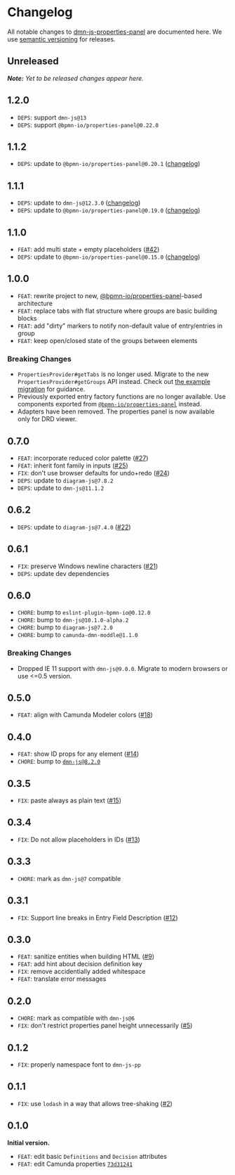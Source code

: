 # Changelog

All notable changes to [dmn-js-properties-panel](https://github.com/bpmn-io/dmn-js-properties-panel) are documented here. We use [semantic versioning](http://semver.org/) for releases.

## Unreleased

___Note:__ Yet to be released changes appear here._

## 1.2.0

* `DEPS`: support `dmn-js@13`
* `DEPS`: support `@bpmn-io/properties-panel@0.22.0`

## 1.1.2

* `DEPS`: update to `@bpmn-io/properties-panel@0.20.1` ([changelog](https://github.com/bpmn-io/properties-panel/blob/main/CHANGELOG.md#0201))

## 1.1.1

* `DEPS`: update to `dmn-js@12.3.0` ([changelog](https://github.com/bpmn-io/dmn-js/blob/develop/packages/dmn-js/CHANGELOG.md#1230))
* `DEPS`: update to `@bpmn-io/properties-panel@0.19.0` ([changelog](https://github.com/bpmn-io/properties-panel/blob/main/CHANGELOG.md#0190))

## 1.1.0

* `FEAT`: add multi state + empty placeholders ([#42](https://github.com/bpmn-io/dmn-js-properties-panel/pull/42))
* `DEPS`: update to `@bpmn-io/properties-panel@0.15.0` ([changelog](https://github.com/bpmn-io/properties-panel/blob/main/CHANGELOG.md#0150))

## 1.0.0

* `FEAT`: rewrite project to new, [@bpmn-io/properties-panel](https://github.com/bpmn-io/properties-panel)-based architecture
* `FEAT`: replace tabs with flat structure where groups are basic building blocks
* `FEAT`: add "dirty" markers to notify non-default value of entry/entries in group
* `FEAT`: keep open/closed state of the groups between elements

### Breaking Changes

* `PropertiesProvider#getTabs` is no longer used. Migrate to the new `PropertiesProvider#getGroups` API instead.
  Check out [the example migration](https://github.com/bpmn-io/bpmn-js-examples/pull/142) for guidance.
* Previously exported entry factory functions are no longer available. Use components exported from
  [`@bpmn-io/properties-panel`](https://github.com/bpmn-io/properties-panel) instead.
* Adapters have been removed. The properties panel is now available only for DRD viewer.

## 0.7.0

* `FEAT`: incorporate reduced color palette ([#27](https://github.com/bpmn-io/dmn-js-properties-panel/issues/27))
* `FEAT`: inherit font family in inputs ([#25](https://github.com/bpmn-io/dmn-js-properties-panel/pull/25))
* `FIX`: don't use browser defaults for undo+redo ([#24](https://github.com/bpmn-io/dmn-js-properties-panel/pull/24))
* `DEPS`: update to `diagram-js@7.8.2`
* `DEPS`: update to `dmn-js@11.1.2`

## 0.6.2

* `DEPS`: update to `diagram-js@7.4.0` ([#22](https://github.com/bpmn-io/dmn-js-properties-panel/pull/22))

## 0.6.1

* `FIX`: preserve Windows newline characters ([#21](https://github.com/bpmn-io/dmn-js-properties-panel/pull/21))
* `DEPS`: update dev dependencies

## 0.6.0

* `CHORE`: bump to `eslint-plugin-bpmn-io@0.12.0`
* `CHORE`: bump to `dmn-js@10.1.0-alpha.2`
* `CHORE`: bump to `diagram-js@7.2.0`
* `CHORE`: bump to `camunda-dmn-moddle@1.1.0`

### Breaking Changes

* Dropped IE 11 support with `dmn-js@9.0.0`. Migrate to modern browsers or use <=0.5 version.

## 0.5.0

* `FEAT`: align with Camunda Modeler colors ([#18](https://github.com/bpmn-io/dmn-js-properties-panel/pull/18))

## 0.4.0

* `FEAT`: show ID props for any element ([#14](https://github.com/bpmn-io/dmn-js-properties-panel/pull/14))
* `CHORE`: bump to [`dmn-js@8.2.0`](https://github.com/bpmn-io/dmn-js)

## 0.3.5

* `FIX`: paste always as plain text ([#15](https://github.com/bpmn-io/dmn-js-properties-panel/pull/15))

## 0.3.4

* `FIX`: Do not allow placeholders in IDs ([#13](https://github.com/bpmn-io/dmn-js-properties-panel/pull/13))

## 0.3.3

* `CHORE`: mark as `dmn-js@7` compatible

## 0.3.1

* `FIX`: Support line breaks in Entry Field Description ([#12](https://github.com/bpmn-io/dmn-js-properties-panel/pull/12))

## 0.3.0

* `FEAT`: sanitize entities when building HTML ([#9](https://github.com/bpmn-io/dmn-js-properties-panel/issues/9))
* `FEAT`: add hint about decision definition key
* `FIX`: remove accidentially added whitespace
* `FEAT`: translate error messages

## 0.2.0

* `CHORE`: mark as compatible with `dmn-js@6`
* `FIX`: don't restrict properties panel height unnecessarily ([#5](https://github.com/bpmn-io/dmn-js-properties-panel/issues/5))

## 0.1.2

* `FIX`: properly namespace font to `dmn-js-pp`

## 0.1.1

* `FIX`: use `lodash` in a way that allows tree-shaking ([#2](https://github.com/bpmn-io/dmn-js-properties-panel/issues/2))

## 0.1.0

__Initial version.__

* `FEAT`: edit basic `Definitions` and `Decision` attributes
* `FEAT`: edit Camunda properties [`73d31241`](https://github.com/bpmn-io/dmn-js-properties-panel/commit/73d3124183dcd8ee0d6dca8ee52ccbf10e0e828a)
